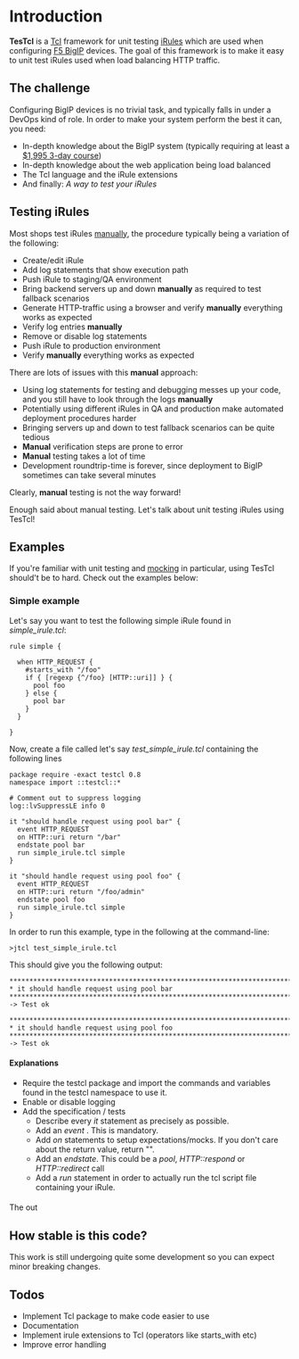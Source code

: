 # Introduction

**TesTcl** is a [Tcl](http://en.wikipedia.org/wiki/Tcl) framework for unit testing 
[iRules](https://devcentral.f5.com/HotTopics/iRules/tabid/1082202/Default.aspx) which 
are used when configuring [F5 BigIP](http://www.f5.com/products/big-ip/) devices.
The goal of this framework is to make it easy to unit test iRules used when load balancing HTTP traffic.

## The challenge

Configuring BigIP devices is no trivial task, and typically falls in under a DevOps kind of role.
In order to make your system perform the best it can, you need:

- In-depth knowledge about the BigIP system (typically requiring at least a [$1,995 3-day course](http://www.f5.com/services/global-training/course-descriptions/big-ip-ltm-essentials.html))
- In-depth knowledge about the web application being load balanced 
- The Tcl language and the iRule extensions
- And finally: _A way to test your iRules_

## Testing iRules

Most shops test iRules [manually](http://en.wikipedia.org/wiki/Manual_testing), the procedure typically being a variation of the following:

- Create/edit iRule
- Add log statements that show execution path
- Push iRule to staging/QA environment
- Bring backend servers up and down **manually** as required to test fallback scenarios
- Generate HTTP-traffic using a browser and verify **manually** everything works as expected
- Verify log entries **manually**
- Remove or disable log statements
- Push iRule to production environment
- Verify **manually** everything works as expected 

There are lots of issues with this **manual** approach:

- Using log statements for testing and debugging messes up your code, and you still have to look through the logs **manually**
- Potentially using different iRules in QA and production make automated deployment procedures harder
- Bringing servers up and down to test fallback scenarios can be quite tedious
- **Manual** verification steps are prone to error
- **Manual** testing takes a lot of time
- Development roundtrip-time is forever, since deployment to BigIP sometimes can take several minutes

Clearly, **manual** testing is not the way forward!

Enough said about manual testing. Let's talk about unit testing iRules using TesTcl!

## Examples

If you're familiar with unit testing and [mocking](http://en.wikipedia.org/wiki/Mock_object) in particular,
using TesTcl should't be to hard. Check out the examples below:

### Simple example ###

Let's say you want to test the following simple iRule found in *simple_irule.tcl*:

    rule simple {

      when HTTP_REQUEST {
        #starts_with "/foo" 
        if { [regexp {^/foo} [HTTP::uri]] } {
          pool foo
        } else {
          pool bar
        }
      }

    }

Now, create a file called let's say *test_simple_irule.tcl* containing the following lines

    package require -exact testcl 0.8
    namespace import ::testcl::*

    # Comment out to suppress logging
    log::lvSuppressLE info 0
    
    it "should handle request using pool bar" {
      event HTTP_REQUEST
      on HTTP::uri return "/bar"
      endstate pool bar
      run simple_irule.tcl simple
    }

    it "should handle request using pool foo" {
      event HTTP_REQUEST
      on HTTP::uri return "/foo/admin"
      endstate pool foo
      run simple_irule.tcl simple
    }

In order to run this example, type in the following at the command-line:

    >jtcl test_simple_irule.tcl

This should give you the following output:

    **************************************************************************
    * it should handle request using pool bar
    **************************************************************************
    -> Test ok

    **************************************************************************
    * it should handle request using pool foo
    **************************************************************************
    -> Test ok

#### Explanations

- Require the testcl package and import the commands and variables found in the testcl namespace to use it.
- Enable or disable logging
- Add the specification / tests
  - Describe every _it_ statement as precisely as possible.  
  - Add an _event_ . This is mandatory.
  - Add _on_ statements to setup expectations/mocks. If you don't care about the return value, return "".
  - Add an _endstate_. This could be a _pool_, _HTTP::respond_ or _HTTP::redirect_ call
  - Add a _run_ statement in order to actually run the tcl script file containing your iRule.   

####

The out


## How stable is this code?
This work is still undergoing quite some development so you can expect minor breaking changes.

## Todos

- Implement Tcl package to make code easier to use
- Documentation
- Implement irule extensions to Tcl (operators like starts_with etc)
- Improve error handling